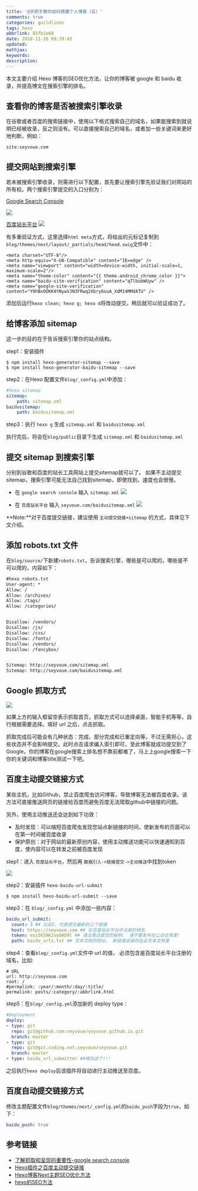 ```yaml
---
title: '@手把手教你如何搭建个人博客（五）'
comments: true
categories: guildlines
tags: hexo
abbrlink: 85fb1e68
date: 2018-11-26 09:39:43
updated:
mathjax:
keywords:
description:
---
```


本文主要介绍 Hexo 博客的SEO优化方法，让你的博客被 google 和 baidu 收录，并提高博文在搜索引擎的排名。

<!--more-->

## 查看你的博客是否被搜索引擎收录

在谷歌或者百度的搜索链接中，使用以下格式搜索自己的域名，如果能搜索到就说明已经被收录，反之则没有。可以直接搜索自己的域名，或者加一些关键词来更好地判断，例如：
```
site:seyvoue.com
```

## 提交网站到搜索引擎

若未被搜索引擎收录，则需进行以下配置，首先要让搜索引擎先验证我们对网站的所有权。两个搜索引擎提交的入口分别为：

[Google Search Console](https://search.google.com/search-console)

![](http://ipic-markdown.oss-cn-shanghai.aliyuncs.com/blog/2018-11-23-035833.png)

[百度站长平台](https://ziyuan.baidu.com/)
![](http://ipic-markdown.oss-cn-shanghai.aliyuncs.com/blog/2018-11-24-034207.png)

有多重验证方式，这里选择`html meta`方式，将给出的元标记复制到`blog/themes/next/layout/_partials/head/head.swig`文件中：

```swig
<meta charset="UTF-8"/>
<meta http-equiv="X-UA-Compatible" content="IE=edge" />
<meta name="viewport" content="width=device-width, initial-scale=1, maximum-scale=2"/>
<meta name="theme-color" content="{{ theme.android_chrome_color }}">
<meta name="baidu-site-verification" content="qTlbubWUyw" />
<meta name="google-site-verification" content="Y9hBxOOKK4YNywVJN3FRwq2Xbry6ouA_XdM14MMdATU" />
```

添加后运行`hexo clean; hexo g; hexo d`将改动提交。稍后就可以验证成功了。

## 给博客添加 sitemap

这一步的目的在于告诉搜索引擎你的站点结构。

step1：安装插件

```shell
$ npm install hexo-generator-sitemap --save
$ npm install hexo-generator-baidu-sitemap --save
```

step2：在Hexo 配置文件`blog/_config.yml`中添加：

```yml
#hexo sitemap
sitemap: 
    path: sitemap.xml
baidusitemap:
    path: baidusitemap.xml
```

step3：执行 `hexo g` 生成 `sitemap.xml` 和 `baidusitemap.xml`

执行完后，将会在`blog/public`目录下生成 `sitemap.xml` 和 `baidusitemap.xml`

## 提交 sitemap 到搜索引擎

分别到谷歌和百度的站长工具网站上提交sitemap就可以了。
如果不主动提交sitemap，搜索引擎可能无法自己找到sitemap，即使找到，速度也会很慢。

- 在 `google search console` 输入 `sitemap.xml`
![](http://ipic-markdown.oss-cn-shanghai.aliyuncs.com/blog/2018-11-23-042035.png)

- 在 `百度站长平台` 输入 `seyvoue.com/baidusitemap.xml`
![](http://ipic-markdown.oss-cn-shanghai.aliyuncs.com/blog/2018-11-24-143643.png)

**Note:**对于百度提交链接，建议使用 `主动提交链接+sitemap` 的方式，具体见下文介绍。

## 添加 robots.txt 文件

在`blog/source/`下新建`robots.txt`，告诉搜索引擎，哪些是可以爬的，哪些是不可以爬的，内容如下：

```txt
#hexo robots.txt
User-agent: *
Allow: /
Allow: /archives/
Allow: /tags/
Allow: /categories/


Disallow: /vendors/
Disallow: /js/
Disallow: /css/
Disallow: /fonts/
Disallow: /vendors/
Disallow: /fancybox/


Sitemap: http://seyvoue.com/sitemap.xml
Sitemap: http://seyvoue.com/baidusitemap.xml
```

## Google 抓取方式

![](http://ipic-markdown.oss-cn-shanghai.aliyuncs.com/blog/2018-11-26-011840.png)

如果上方的输入框留空表示抓取首页，抓取方式可以选择桌面，智能手机等等，自行根据需要选择。填好 url 之后，点击抓取。

抓取完成后可能会有几种状态：完成、部分完成和已重定向等，不过无需担心，这些状态并不会影响提交。此时点击请求编入索引即可，至此博客就成功提交到了 Google，你的博客在google搜索上排名想不靠前都难了，马上上google搜索一下你的关键词和博客title测试一下吧。

## 百度主动提交链接方式

某些主机，比如Github，禁止百度爬虫访问博客，导致博客无法被百度收录。该方法可直接推送网页的链接给百度而避免百度无法爬取github中链接的问题。

另外，使用主动推送还会达到如下功效：
- 及时发现：可以缩短百度爬虫发现您站点新链接的时间，使新发布的页面可以在第一时间被百度收录
- 保护原创：对于网站的最新原创内容，使用主动推送功能可以快速通知到百度，使内容可以在转发之前被百度发现

step1：进入 `百度站长平台`，然后再 `数据引入->链接提交->主动推送`中找到token

![](http://ipic-markdown.oss-cn-shanghai.aliyuncs.com/blog/2018-11-26-Screen_Shot_2018-11-26_at_09_25_26.png)

step2：安装插件 `hexo-baidu-url-submit`

```shell
$ npm install hexo-baidu-url-submit --save
```

step3：在 `blog/_config.yml` 中添加一些内容：

```yml
baidu_url_submit:
  count: 3 ## 比如3，代表提交最新的三个链接
  host: https://seyvoue.com ## 在百度站长平台中注册的域名
  token: eszIK5AKJsyOAD9l ## 请注意这是您的秘钥， 请不要发布在公众仓库里!
  path: baidu_urls.txt ## 文本文档的地址， 新链接会保存在此文本文档里
```

step4：查看`blog/_config.yml`文件中 url 的值， 必须包含是百度站长平台注册的域名，比如:
```
# URL
url: http://seyvoue.com
root: /
#permalink: :year/:month/:day/:title/
permalink: posts/:category/:abbrlink.html  
```

step5：在`blog/_config.yml`添加新的 deploy type：

```yml
#Deployment
deploy:
- type: git
  repo: git@github.com:seyvoue/seyvoue.github.io.git
  branch: master
- type: git
  repo: git@git.coding.net:seyvoue/seyvoue.git
  branch: master
- type: baidu_url_submitter ##增加这个!!!
```

之后执行`hexo deploy`后该插件将自动进行主动推送至百度。

## 百度自动提交链接方式

修改主题配置文件`blog/themes/next/_config.yml`的`baidu_push`字段为`true`，如下：
```yml
baidu_push: true
```


## 参考链接

- [了解抓取和呈现的重要性-google search console](https://support.google.com/webmasters/answer/6065809?hl=zh-Hans&ref_topic=6065797)
- [Hexo插件之百度主动提交链接](https://hui-wang.info/2016/10/23/Hexo%E6%8F%92%E4%BB%B6%E4%B9%8B%E7%99%BE%E5%BA%A6%E4%B8%BB%E5%8A%A8%E6%8F%90%E4%BA%A4%E9%93%BE%E6%8E%A5/)
- [Hexo博客Next主题SEO优化方法](https://hoxis.github.io/Hexo+Next%20SEO%E4%BC%98%E5%8C%96.html)
- [hexo的SEO方法](https://hjptriplebee.github.io/hexo%E7%9A%84SEO%E6%96%B9%E6%B3%95.html/)